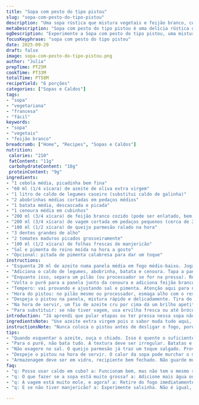 ```yaml
---
title: "Sopa com pesto do tipo pistou"
slug: "sopa-com-pesto-do-tipo-pistou"
description: "Uma sopa rústica que mistura vegetais e feijão branco, com um toque especial de pistou feito com manjericão fresco, alho e queijo parmesão. A base é um caldo vegetal aromático, substituindo o caldo de galinha para uma versão mais leve e versátil, perfeita pra quem quer algo saboroso, sem lactose, glúten ou ovos. A técnica de cozinhar as batatas e abobrinhas primeiro e depois triturá-las cria uma consistência aveludada sem cremes, equilibrando textura e sabor. Uma pitada de ervas frescas e o pesto finalizado na hora trazem frescor. Ótima pra dias fresquinhos, com aroma que invade a cozinha e lembra verão mediterrâneo."
metaDescription: "Sopa com pesto do tipo pistou é uma delícia rústica de vegetais e feijão branco, perfeita para dias fresquinhos."
ogDescription: "Experimente a Sopa com pesto do tipo pistou, uma mistura saborosa de vegetais, feijão e um toque fresco de manjericão."
focusKeyphrase: "sopa com pesto do tipo pistou"
date: 2025-09-29
draft: false
image: sopa-com-pesto-do-tipo-pistou.png
author: "Julia"
prepTime: PT25M
cookTime: PT33M
totalTime: PT58M
recipeYield: "6 porções"
categories: ["Sopas e Caldos"]
tags:
- "sopa"
- "vegetariana"
- "francesa"
- "fácil"
keywords:
- "sopa"
- "vegetais"
- "feijão branco"
breadcrumb: ["Home", "Recipes", "Sopas e Caldos"]
nutrition: 
 calories: "210"
 fatContent: "11g"
 carbohydrateContent: "18g"
 proteinContent: "9g"
ingredients:
- "1 cebola média, picadinha bem fina"
- "60 ml (1/4 xícara) de azeite de oliva extra virgem"
- "1 litro de caldo de legumes caseiro (substitui caldo de galinha)"
- "2 abobrinhas médias cortadas em pedaços médios"
- "1 batata média, descascada e picada"
- "1 cenoura média em cubinhos"
- "200 ml (3/4 xícara) de feijão branco cozido (pode ser enlatado, bem escorrido e lavado)"
- "200 ml (3/4 xícara) de vagem cortada em pedaços pequenos (cerca de 2 cm)"
- "100 ml (1/2 xícara) de queijo parmesão ralado na hora"
- "3 dentes grandes de alho"
- "2 tomates maduros picados grosseiramente"
- "100 ml (1/2 xícara) de folhas frescas de manjericão"
- "Sal e pimenta do reino moída na hora a gosto"
- "Opcional: pitada de pimenta calabresa para dar um toque"
instructions:
- "Esquenta 20 ml de azeite numa panela média em fogo médio-baixo. Joga a cebola dentro e deixa até ficar translúcida, brilhante, mas sem dourar – isso vai preservar sabor doce, evita amargor."
- "Adiciona o caldo de legumes, abobrinha, batata e cenoura. Tapa a panela e abaixa o fogo para deixar uma fervura branda, tipo borbulhinhas leves. Cozinha por uns 25 minutos até os vegetais ficarem macios – testa espetando com garfo, deve entrar fácil, mas sem desmanchar completamente."
- "Enquanto isso, separa um pilão (ou processador se for na pressa). Retira os vegetais cozidos (batata e abobrinha primeiro, esquece cenoura). Esmaga batata e abobrinha até virar quase um purê, textura levemente granulada, nada liso demais. A cenoura fica na panela – vai dar pedacinhos para mastigar, a textura é a alma disso."
- "Volta o purê para a panela junto da cenoura e adiciona feijão branco e vagem. Mantém fogo baixo por mais 5 a 7 minutos, até vagem ficar macia, não mole demais, sabe? Quer que fique crocante na mastigação, isso traz frescor e contraste."
- "Tempero: vai provando e ajustando sal e pimenta. Atenção aqui para não exagerar – o parmesão vai dar salgado extra. Uma pitada de pimenta do reino é quase obrigatório, para realçar, uma pimentinha calabresa pode entrar pra quem gosta daquele toque ardido sutil."
- "Hora do pistou: no pilão mesmo ou processador, esmaga alho com o restante do azeite, depois acrescenta queijo, tomate e manjericão. O segredo é não triturar demais, o pistou deve ficar com pedaços, textura rústica, porque assim libera os sucos do tomate e o perfume intenso do manjericão fresco."
- "Despeja o pistou na panela, mistura rápido e delicadamente. Tira do fogo na hora, pois não quer cozinhar o pesto, só incorporar o sabor fresco e vibrante. Se precisar, corrige sal e pimenta."
- "Na hora de servir, um fio de azeite cru por cima dá um brilho apetitoso. Guarda sobras na geladeira em recipiente fechado, mas o pesto perde intensidade com o tempo, melhor consumir em 1-2 dias."
- "Para substituir: se não tiver vagem, usa ervilha fresca ou até brócolis picado. O caldo de legumes pode ser água com um cubo concentrado. No lugar do parmesão, um queijo pecorino rende sabor similar, embora mais forte."
introduction: "Já aprendi que pular etapas ou ter pressa nessa sopa não dá certo. O segredo tá no equilíbrio da textura – bater só o necessário para criar cremosidade leve, mas manter pedaços pra mastigar. Outro lance: o aroma do alho fresco com manjericão joga o céu no prato. Troquei o caldo de galinha por caldo de legumes para que todo mundo possa aproveitar, e o resultado ficou mais leve, quase quase um abraço quente pra alma. Aquele cheiro que invade a cozinha enquanto cozinha? É sinal para desacelerar, preparar o pão para molhar e curtir o momento."
ingredientsNote: "Use azeite extra virgem pois o sabor muda tudo aqui, sem ele vira outra coisa, sem graça e sem alma. Aqui, batata substitui mandioca, que eu testei e deixou textura estranha. Para dar um twist interessante, troquei as tradicionais favas verdes por vagem, que achei mais crocantes e de sabor neutro. Se não tem feijão branco, grão de bico funciona, só que muda textura, não vai desfazer igual. Tomate deve ser maduro — tomate verde estraga os aromas. Salpicar pimenta rosa no final pode ser jogo de cintura para um toque diferente. Salsinha em vez de manjericão não é o mesmo, perde frescor, evita."
instructionsNote: "Nunca coloca o pistou antes de desligar o fogo, porque o calor mata aquele toque de frescor do manjericão. Bata alho e azeite no pilão antes do queijo entrara — isso evita que o pesto fique amargo. Quando esmaga as batatas e abobrinhas, não precisa virar purê liso, textura irregular é riqueza. Se a sopa ficar grossa demais depois do purê, ajustar com água ou caldo, não adianta colocar mais azeite. A vagem deve ficar firme ao toque, se cozinhar demais vira massa — o prato perde a graça. Na hora de mexer o pesto, cuidado para não exagerar, senão quebra o efeito visual rústico, não é suflê. O alho cru, quando bem batido com azeite, perde aquela ardência exagerada e ganha sabor complexo."
tips:
- "Quando esquentar o azeite, ouça o chiado. Isso é quente o suficiente. Cozinhe a cebola até ficar macia, mas não dourada. O sabor doce aparece. Uma cebola dourada pode trazer amargor."
- "Para o purê, não bata tudo. A textura deve ser irregular. Batatas e abobrinhas devem ser esmagadas. Um pouco de grão é bom. Para uma alternativa ao feijão branco, use grão de bico."
- "Não exagere no sal. O queijo parmesão já traz um toque salgado. Prove sempre. A pimenta do reino é essencial. Um toque de pimenta calabresa, se gostar, pode enriquecer o sabor."
- "Despeje o pistou na hora de servir. O calor da sopa pode murchar o manjericão. Cada colher deve ser fresca, deliciosa. Um fio de azeite cru por cima dá um brilho especial."
- "Armazenagem deve ser em vidro, recipiente bem fechado. Não guarde muito tempo. O pesto perde frescor rápido. Melhor consumir em 1-2 dias. Não deixe o sabor estragar."
faq:
- "q: Posso usar caldo em cubo? a: Funcionam bem, mas não tem o mesmo sabor. Melhor que seja caseiro. Mais fresco, mais rico. Cubos são solução rápido mas pode ficar salgado."
- "q: O que fazer se a sopa está muito grossa? a: Adicione mais água ou caldo. Mexa bem. Não jogue azeite a mais. Isso não resolve. Pode deixar a sopa pesada."
- "q: A vagem está muito mole, e agora? a: Retire do fogo imediatamente. Uma vagem crocante é o ideal. Se tudo estiver cozido demais, a textura vai embora. Você perde o frescor."
- "q: E se não tiver manjericão? a: Experimente salsinha. Não é igual, mas ajuda. Se disponível, hortelã dá um toque diferente. Cada erva traz um aroma único, escolha com cuidado."

---
```

